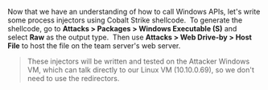 Now that we have an understanding of how to call Windows APIs, let's write some process injectors using Cobalt Strike shellcode.  To generate the shellcode, go to **Attacks > Packages > Windows Executable (S)** and select **Raw** as the output type.  Then use **Attacks > Web Drive-by > Host File** to host the file on the team server's web server.

> These injectors will be written and tested on the Attacker Windows VM, which can talk directly to our Linux VM (10.10.0.69), so we don't need to use the redirectors.